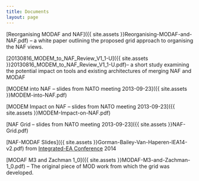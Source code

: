 ```yaml
---
title: Documents
layout: page
---
```



[Reorganising MODAF and
NAF]({{ site.assets }}Reorganising-MODAF-and-NAF.pdf)
– a white paper outlining the proposed grid approach to organising the
NAF views.

[20130816\_MODEM\_to\_NAF\_Review\_V1\_1-U]({{ site.assets }}20130816_MODEM_to_NAF_Review_V1_1-U.pdf)–
a short study examining the potential impact on tools and existing
architectures of merging NAF and MODAF

[MODEM into NAF – slides from NATO meeting
2013-09-23]({{ site.assets }}MODEM-into-NAF.pdf)

[MODEM Impact on NAF – slides from NATO meeting
2013-09-23]({{ site.assets }}MODEM-Impact-on-NAF.pdf)

[NAF Grid – slides from NATO meeting
2013-09-23]({{ site.assets }}NAF-Grid.pdf)

[NAF-MODAF
Slides]({{ site.assets }}Gorman-Bailey-Van-Haperen-IEA14-v2.pdf)
from [Integrated-EA Conference](http://www.integrated-ea.com) 2014

[MODAF M3 and Zachman
1\_0]({{ site.assets }}MODAF-M3-and-Zachman-1_0.pdf)
– The original piece of MOD work from which the grid was developed.
